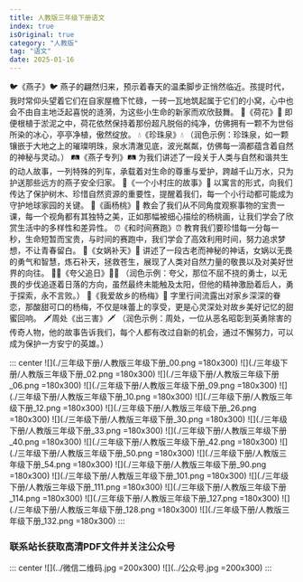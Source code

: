 ```yaml
---
title: 人教版三年级下册语文
index: true
isOriginal: true
category: "人教版"
tag: "语文"
date: 2025-01-16
---
```


🐦《燕子》🐦 燕子的翩然归来，预示着春天的温柔脚步正悄然临近。孩提时代，我时常仰头望着它们在自家屋檐下忙碌，一砖一瓦地筑起属于它们的小窝，心中也会不由自主地泛起喜悦的涟漪，为这些小生命的新家而欢欣鼓舞。
🌸《荷花》🌸 即便根植于淤泥之中，荷花依然保持着那份超凡脱俗的纯净，仿佛拥有一颗不为世俗所染的冰心，亭亭净植，傲然绽放。
💧《珍珠泉》💧 （润色示例：珍珠泉，如一颗镶嵌于大地之上的璀璨明珠，泉水清澈见底，波光粼粼，仿佛每一滴都蕴含着自然的神秘与灵动。）
🛤️《燕子专列》🛤️ 为我们讲述了一段关于人类与自然和谐共生的动人故事，一列特殊的列车，承载着对生命的尊重与爱护，跨越千山万水，只为护送那些远方的燕子安全归家。
🌳《一个小村庄的故事》🌳 以寓言的形式，向我们传达了保护树木、珍惜自然资源的重要性，提醒着我们，每一个小行动都可能成为守护地球家园的关键。
🍇《画杨桃》🍇 教会了我们从不同角度观察事物的宝贵一课，每一个视角都有其独特之美，正如那幅被细心描绘的杨桃画，让我们学会了欣赏生活中的多样性和差异性。
⏰《和时间赛跑》⏰ 教育我们要珍惜每一分每一秒，生命短暂而宝贵，与时间的赛跑中，我们学会了高效利用时间，努力追求梦想，不让青春留白。
🌌《女娲补天》🌌 讲述了一段古老而神秘的神话，女娲以无畏的勇气和智慧，炼石补天，拯救苍生，展现了人类对自然力量的敬畏以及对美好世界的向往。
🏃‍♂️《夸父追日》🏃‍♂️ （润色示例：夸父，那位不屈不挠的勇士，以无畏的步伐追逐着日落的方向，虽然最终未能触及太阳，但他的精神激励着后人，勇于探索，永不言败。）
🍒《我爱故乡的杨梅》🍒 字里行间流露出对家乡深深的眷恋，那酸甜可口的杨梅，不仅是味蕾上的享受，更是心灵深处对故乡美好记忆的甜蜜回响。
🗡️周处《出三害》🗡️ （润色示例：周处，一位从恶名昭彰到英勇除害的传奇人物，他的故事告诉我们，每个人都有改过自新的机会，通过不懈努力，可以成为保护一方安宁的英雄。）

::: center
![](./三年级下册/人教版三年级下册_00.png =180x300)
![](./三年级下册/人教版三年级下册_02.png =180x300)
![](./三年级下册/人教版三年级下册_06.png =180x300)
![](./三年级下册/人教版三年级下册_09.png =180x300)
![](./三年级下册/人教版三年级下册_10.png =180x300)
![](./三年级下册/人教版三年级下册_12.png =180x300)
![](./三年级下册/人教版三年级下册_26.png =180x300)
![](./三年级下册/人教版三年级下册_30.png =180x300)
![](./三年级下册/人教版三年级下册_33.png =180x300)
![](./三年级下册/人教版三年级下册_40.png =180x300)
![](./三年级下册/人教版三年级下册_42.png =180x300)
![](./三年级下册/人教版三年级下册_50.png =180x300)
![](./三年级下册/人教版三年级下册_54.png =180x300)
![](./三年级下册/人教版三年级下册_90.png =180x300)
![](./三年级下册/人教版三年级下册_101.png =180x300)
![](./三年级下册/人教版三年级下册_111.png =180x300)
![](./三年级下册/人教版三年级下册_114.png =180x300)
![](./三年级下册/人教版三年级下册_127.png =180x300)
![](./三年级下册/人教版三年级下册_128.png =180x300)
![](./三年级下册/人教版三年级下册_132.png =180x300)
:::

### 联系站长获取高清PDF文件并关注公众号
::: center
![](../微信二维码.jpg =200x300)
![](../公众号.jpg =200x300)
:::
